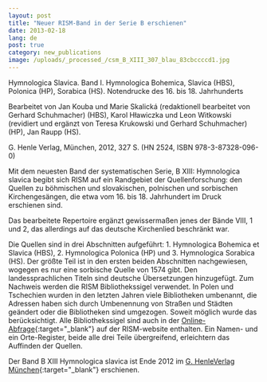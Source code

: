 ```yaml
---
layout: post
title: "Neuer RISM-Band in der Serie B erschienen"
date: 2013-02-18
lang: de
post: true
category: new_publications
image: /uploads/_processed_/csm_B_XIII_307_blau_83cbccccd1.jpg
---
```



Hymnologica Slavica. Band I. Hymnologica Bohemica, Slavica (HBS), Polonica (HP), Sorabica (HS). Notendrucke des 16. bis 18. Jahrhunderts

Bearbeitet von Jan Kouba und Marie Skalická (redaktionell bearbeitet von Gerhard Schuhmacher) (HBS), Karol Hławiczka und Leon Witkowski (revidiert und ergänzt von Teresa Krukowski und Gerhard Schuhmacher) (HP), Jan Raupp (HS).

G. Henle Verlag, München, 2012, 327 S. (HN 2524, ISBN 978-3-87328-096-0)

Mit dem neuesten Band der systematischen Serie, B XIII: Hymnologica slavica begibt sich RISM auf ein Randgebiet der Quellenforschung: den Quellen zu böhmischen und slovakischen, polnischen und sorbischen Kirchengesängen, die etwa vom 16. bis 18. Jahrhundert im Druck erschienen sind.

Das bearbeitete Repertoire ergänzt gewissermaßen jenes der Bände VIII, 1 und 2, das allerdings auf das deutsche Kirchenlied beschränkt war.

Die Quellen sind in drei Abschnitten aufgeführt: 1. Hymnologica Bohemica et Slavica (HBS), 2. Hymnologica Polonica (HP) und 3. Hymnologica Sorabica (HS). Der größte Teil ist in den ersten beiden Abschnitten nachgewiesen, wogegen es nur eine sorbische Quelle von 1574 gibt. Den landessprachlichen Titeln sind deutsche Übersetzungen hinzugefügt. Zum Nachweis werden die RISM Bibliothekssigel verwendet. In Polen und Tschechien wurden in den letzten Jahren viele Bibliotheken umbenannt, die Adressen haben sich durch Umbenennung von Straßen und Städten geändert oder die Bibliotheken sind umgezogen. Soweit möglich wurde das berücksichtigt. Alle Bibliothekssigel sind auch in der [Online-Abfrage](http://www.rism.info/en/community/development/rism-sigla-catalogue.html){:target="_blank"} auf der RISM-website enthalten. Ein Namen- und ein Orte-Register, beide alle drei Teile übergreifend, erleichtern das Auffinden der Quellen.

Der Band B XIII Hymnologica slavica ist Ende 2012 im [G. HenleVerlag München](http://www.henle.de/de/detail/index.html?Titel=Hymnologica+Slavica%2C+Band+1+%28Hymnologica+Bohemica%2C+Slovaca%2C+Polonica+et+Sorabica%29_2524){:target="_blank"} erschienen.
